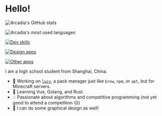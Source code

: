 # Hello!

![4rcadia's GitHub stats](https://github-readme-stats.vercel.app/api?username=arcadi4&theme=gruvbox&show_icons=true)

![4rcadia's most used languages](https://github-readme-stats.vercel.app/api/top-langs/?username=arcadi4&theme=gruvbox&show_icons=true)

[![Dev skills](https://skillicons.dev/icons?i=c,go,deno,js,ts,vue,tauri)](https://skillicons.dev)

[![Design apps](https://skillicons.dev/icons?i=ai,ps,figma&theme=light)](https://skillicons.dev)

[![Other apps](https://skillicons.dev/icons?i=apple,notion,obsidian,latex&theme=light)](https://skillicons.dev)

I am a high school student from Shanghai, China.

- 🔭 Working on [`lucy`](https://github.com/LiteTech-Dev/Lucy), a pack manager just like `brew`, `npm`, or `apt`, but for Minecraft servers.
- 🌱 Learning Vue, Golang, and Rust.
- 💡 Passionate about algorithms and competitive programming (not yet good to attend a competition 😥)
- 🎨 I can do some graphical design as well!
